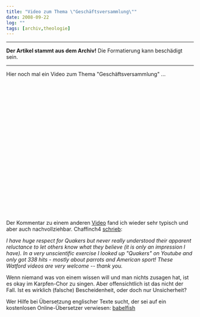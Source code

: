 ```yaml
---
title: "Video zum Thema \"Geschäftsversammlung\""
date: 2008-09-22
log: ""
tags: [archiv,theologie]
---
```

<hr><b>Der Artikel stammt aus dem Archiv!</b> Die Formatierung kann beschädigt sein.<hr>

Hier noch mal ein Video zum Thema "Geschäftsversammlung" ...
<!--break-->
<object width="425" height="355"><param name="movie" value="http://www.youtube.com/v/CHSOdM70gjs&rel=1"></param><param name="wmode" value="transparent"></param><embed src="http://www.youtube.com/v/CHSOdM70gjs&rel=1" type="application/x-shockwave-flash" wmode="transparent" width="425" height="355"></embed></object>

Der Kommentar zu einem anderen <a href="http://de.youtube.com/watch?v=M4l_6fdVGB8&feature=related">Video</a> fand ich wieder sehr typisch und aber auch nachvollziehbar. 
Chaffinch4 <a href="http://de.youtube.com/watch?v=M4l_6fdVGB8&feature=related">schrieb</a>:

<i>
I have huge respect for Quakers but never really understood their apparent reluctance to let others know what they believe (it is only an impression I have). In a very unscientific exercise I looked up "Quakers" on Youtube and only got 338 hits - mostly about parrots and American sport! These Watford videos are very welcome -- thank you.
</i>

Wenn niemand was von einem wissen will und man nichts zusagen hat, ist es okay im Karpfen-Chor zu singen. Aber offensichtlich ist das nicht der Fall. Ist es wirklich (falsche) Bescheidenheit, oder doch nur Unsicherheit? 

Wer Hilfe bei Übersetzung englischer Texte sucht, der sei auf ein kostenlosen Online-Übersetzer verwiesen: <a href="http://babelfish.altavista.com/">babelfish</a>
